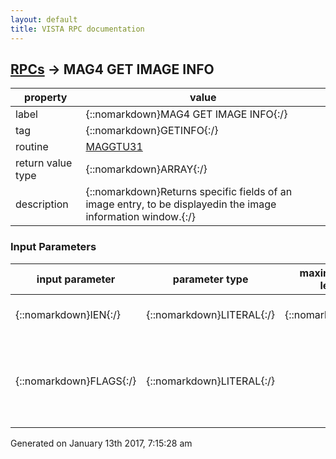 ```yaml
---
layout: default
title: VISTA RPC documentation
---
```




## [RPCs](TableOfContent.md) &#8594; MAG4 GET IMAGE INFO 

 property | value 
--- | --- 
 label | {::nomarkdown}MAG4 GET IMAGE INFO{:/}
 tag | {::nomarkdown}GETINFO{:/}
 routine | [MAGGTU31](http://code.osehra.org/dox/Routine_MAGGTU31_source.html)
 return value type | {::nomarkdown}ARRAY{:/}
 description | {::nomarkdown}Returns specific fields of an image entry, to be displayedin the image information window.{:/}

### Input Parameters

| input parameter | parameter type | maximum data length | required | description | 
| --- | --- | --- | --- | --- | 
| {::nomarkdown}IEN{:/} | {::nomarkdown}LITERAL{:/} | {::nomarkdown}30{:/} | {::nomarkdown}true{:/} | {::nomarkdown}Image File internal entry number.{:/} | 
| {::nomarkdown}FLAGS{:/} | {::nomarkdown}LITERAL{:/} |  | {::nomarkdown}true{:/} | {::nomarkdown}Flags that control the execution (can be combined):\D\  Deleted Image Information is relevant{:/} | 




 Generated on January 13th 2017, 7:15:28 am